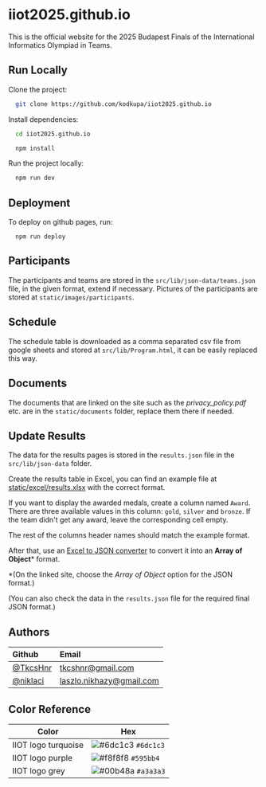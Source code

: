 
# iiot2025.github.io

This is the official website for the 2025 Budapest Finals of the International Informatics Olympiad in Teams.


## Run Locally

Clone the project:
```bash
  git clone https://github.com/kodkupa/iiot2025.github.io
```

Install dependencies:
```bash
  cd iiot2025.github.io
```
```bash
  npm install
```

Run the project locally:

```bash
  npm run dev
```


## Deployment

To deploy on github pages, run:

```
  npm run deploy
```


## Participants

The participants and teams are stored in the `src/lib/json-data/teams.json` file, in the given format, extend if necessary.
Pictures of the participants are stored at `static/images/participants`.


## Schedule

The schedule table is downloaded as a comma separated csv file from google sheets and stored at `src/lib/Program.html`, it can be easily replaced this way.


## Documents

The documents that are linked on the site such as the *privacy_policy.pdf* etc. are in the `static/documents` folder, replace them there if needed.


## Update Results

The data for the results pages is stored in the `results.json` file in the `src/lib/json-data` folder.

Create the results table in Excel, you can find an example file at [static/excel/results.xlsx](static/excel/results.xlsx) with the correct format. 

If you want to display the awarded medals, create a column named `Award`. There are three available values in this column: `gold`, `silver` and `bronze`. If the team didn't get any award, leave the corresponding cell empty.

The rest of the columns header names should match the example format.

After that, use an [Excel to JSON converter](https://tableconvert.com/excel-to-json) to convert it into an **Array of Object*** format. 

*(On the linked site, choose the *Array of Object* option for the JSON format.)

(You can also check the data in the `results.json` file for the required final JSON format.)


## Authors

| Github | Email |
| :- | :- |
| [@TkcsHnr](https://www.github.com/TkcsHnr) | [tkcshnr@gmail.com](mailto:tkcshnr@gmail.com) |
| [@niklaci](https://www.github.com/niklaci) | [laszlo.nikhazy@gmail.com](mailto:laszlo.nikhazy@gmail.com) |


## Color Reference

| Color             | Hex                                                                |
| ----------------- | ------------------------------------------------------------------ |
| IIOT logo turquoise | ![#6dc1c3](https://placehold.co/15x15/6dc1c3/6dc1c3.png) `#6dc1c3` |
| IIOT logo purple | ![#f8f8f8](https://placehold.co/15x15/595bb4/595bb4.png) `#595bb4` |
| IIOT logo grey | ![#00b48a](https://placehold.co/15x15/a3a3a3/a3a3a3.png) `#a3a3a3` |



